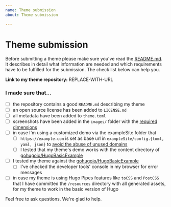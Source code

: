 ```yaml
---
name: Theme submission
about: Theme submission

---
```


# Theme submission

Before submitting a theme please make sure you've read the [README.md](https://github.com/gohugoio/hugoThemes/blob/master/README.md#adding-a-theme-to-the-list). It describes in detail what information are needed and which requirements have to be fulfilled for the submission. The check list below can help you.

**Link to my theme repository:** REPLACE-WITH-URL

### I made sure that...

- [ ] the repository contains a good `README.md` describing my theme
- [ ] an open source license has been added to `LICENSE.md`
- [ ] all metadata have been added to `theme.toml`
- [ ] screenshots have been added in the `images/` folder with the [required dimensions](https://github.com/gohugoio/hugoThemes/blob/master/README.md#media)
- [ ] in case I'm using a customized demo via the exampleSite folder that
    - [ ] `https://example.com` is set as base url in `exampleSite/config.{toml, yaml, json}` to [avoid the abuse of unused domains](https://github.com/gohugoio/hugo/issues/2575)
    - [ ] I tested that my theme's demo works with the content directory of [gohugoio/HugoBasicExample](https://github.com/gohugoio/hugoBasicExample/tree/master/content)
- [ ] I tested my theme against the [gohugoio/HugoBasicExample](https://github.com/gohugoio/HugoBasicExample)
    - [ ] I've checked the developer tools' console in my browser for error messages
- [ ] in case my theme is using Hugo Pipes features like `toCSS` and `PostCSS` that I have committed the `/resources` directory with all generated assets, for my theme to work in the basic version of Hugo

Feel free to ask questions. We're glad to help.
